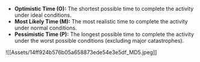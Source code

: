 

- **Optimistic Time (O):** The shortest possible time to complete the activity under ideal conditions.
- **Most Likely Time (M):** The most realistic time to complete the activity under normal conditions.
- **Pessimistic Time (P):** The longest possible time to complete the activity under the worst possible conditions (excluding major catastrophes).


![[Assets/14ff924b576b05a658873ede54e3e5df_MD5.jpeg]]